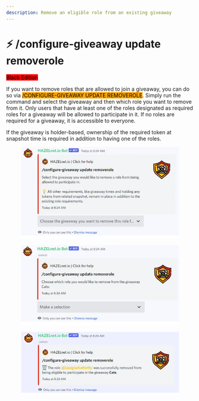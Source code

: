 ```yaml
---
description: Remove an eligible role from an existing giveaway
---
```


# ⚡ /configure-giveaway update removerole

<mark style="background-color:red;">Black Edition</mark>

If you want to remove roles that are allowed to join a giveaway, you can do so via <mark style="background-color:orange;">/CONFIGURE-GIVEAWAY UPDATE REMOVEROLE</mark>. Simply run the command and select the giveaway and then which role you want to remove from it. Only users that have at least one of the roles designated as required roles for a giveaway will be allowed to participate in it. If no roles are required for a giveaway, it is accessible to everyone.

&#x20;If the giveaway is holder-based, ownership of the required token at snapshot time is required in addition to having one of the roles.

<figure><img src="../../../.gitbook/assets/image (6).png" alt=""><figcaption></figcaption></figure>

<figure><img src="../../../.gitbook/assets/image (7).png" alt=""><figcaption></figcaption></figure>

<figure><img src="../../../.gitbook/assets/image (8).png" alt=""><figcaption></figcaption></figure>
